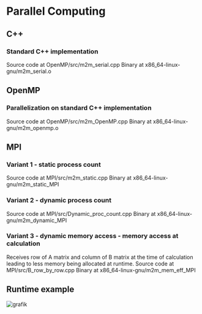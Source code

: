 # Parallel Computing
## C++
### Standard C++ implementation
Source code at OpenMP/src/m2m_serial.cpp
Binary at x86_64-linux-gnu/m2m_serial.o
## OpenMP
### Parallelization on standard C++ implementation
Source code at OpenMP/src/m2m_OpenMP.cpp
Binary at x86_64-linux-gnu/m2m_openmp.o

## MPI
### Variant 1 - static process count
Source code at MPI/src/m2m_static.cpp
Binary at x86_64-linux-gnu/m2m_static_MPI
### Variant 2 - dynamic process count
Source code at MPI/src/Dynamic_proc_count.cpp
Binary at x86_64-linux-gnu/m2m_dynamic_MPI
### Variant 3 - dynamic memory access - memory access at calculation
Receives row of A matrix and column of B matrix at the time of calculation leading to less memory being allocated at runtime.
Source code at MPI/src/B_row_by_row.cpp
Binary at x86_64-linux-gnu/m2m_mem_eff_MPI
## Runtime example
![grafik](https://github.com/JeanSokolov/ParallelComputing/assets/107756820/d054d27d-139a-447d-ae6b-0ecb5ec6c7c3)
